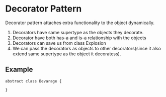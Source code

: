 # Decorator Pattern

Decorator pattern attaches extra functionality to the object dynamically.

1. Decorators have same supertype as the objects they decorate.
2. Decorator have both has-a and is-a relationship with the objects
3. Decorators can save us from class Explosion
4. We can pass the decorators as objects to other decorators(since it also extend same supertype as the object it decoratess).

## Example

````
abstract class Bevarage {

}
````